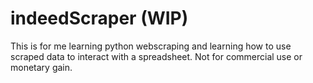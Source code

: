 # indeedScraper (WIP)

This is for me learning python webscraping and learning how to use scraped data to interact with a spreadsheet.
Not for commercial use or monetary gain.
